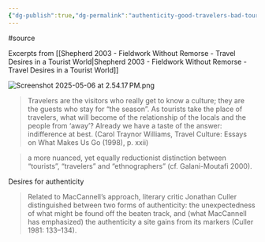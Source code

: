 ```yaml
---
{"dg-publish":true,"dg-permalink":"authenticity-good-travelers-bad-tourists","permalink":"/authenticity-good-travelers-bad-tourists/"}
---
```


#source 

Excerpts from [[Shepherd 2003 - Fieldwork Without Remorse - Travel Desires in a Tourist World\|Shepherd 2003 - Fieldwork Without Remorse - Travel Desires in a Tourist World]]


![Screenshot 2025-05-06 at 2.54.17 PM.png](./Screenshot%202025-05-06%20at%202.54.17%E2%80%AFPM.png)

> Travelers are the visitors who really get to know a culture; they are the guests who stay for “the season”. As tourists take the place of travelers, what will become of the relationship of the locals and the people from ‘away’? Already we have a taste of the answer: indifference at best. (Carol Traynor Williams, Travel Culture: Essays on What Makes Us Go (1998), p. xxii)

> a more nuanced, yet equally reductionist distinction between “tourists”, “travelers” and “ethnographers” (cf. Galani-Moutafi 2000).

Desires for authenticity

> Related to MacCannell’s approach, literary critic Jonathan Culler distinguished between two forms of authenticity: the unexpectedness of what might be found off the beaten track, and (what MacCannell has emphasized) the authenticity a site gains from its markers (Culler 1981: 133–134).